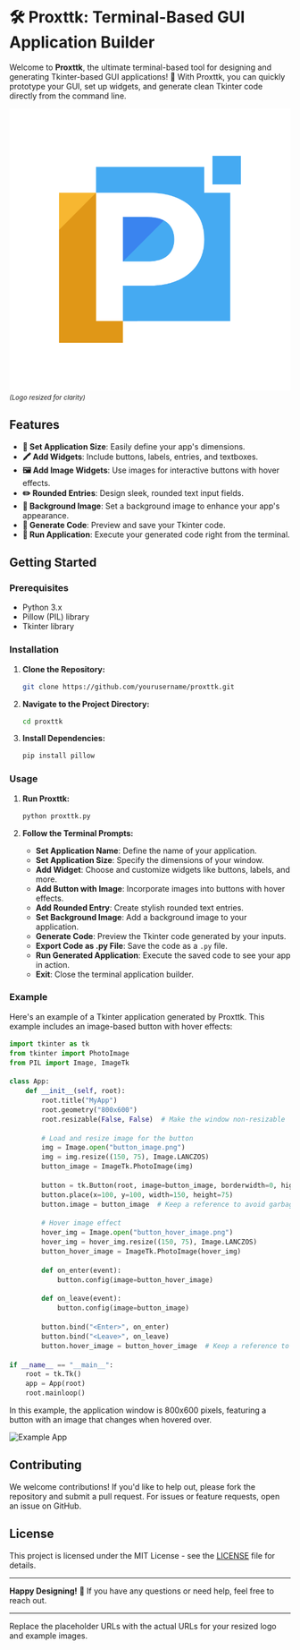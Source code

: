 # 🛠️ **Proxttk**: Terminal-Based GUI Application Builder

Welcome to **Proxttk**, the ultimate terminal-based tool for designing and generating Tkinter-based GUI applications! 🚀 With Proxttk, you can quickly prototype your GUI, set up widgets, and generate clean Tkinter code directly from the command line.

![Proxttk Logo](https://github.com/Proxlight/Proxttk/blob/main/Logo.png) <!-- Replace with your resized logo URL -->
<small><em>(Logo resized for clarity)</em></small>

## Features

- **📐 Set Application Size**: Easily define your app's dimensions.
- **🖍️ Add Widgets**: Include buttons, labels, entries, and textboxes.
- **🖼️ Add Image Widgets**: Use images for interactive buttons with hover effects.
- **✏️ Rounded Entries**: Design sleek, rounded text input fields.
- **🌆 Background Image**: Set a background image to enhance your app's appearance.
- **💾 Generate Code**: Preview and save your Tkinter code.
- **🚀 Run Application**: Execute your generated code right from the terminal.

## Getting Started

### Prerequisites

- Python 3.x
- Pillow (PIL) library
- Tkinter library

### Installation

1. **Clone the Repository:**

   ```sh
   git clone https://github.com/yourusername/proxttk.git
   ```

2. **Navigate to the Project Directory:**

   ```sh
   cd proxttk
   ```

3. **Install Dependencies:**

   ```sh
   pip install pillow
   ```

### Usage

1. **Run Proxttk:**

   ```sh
   python proxttk.py
   ```

2. **Follow the Terminal Prompts:**

   - **Set Application Name**: Define the name of your application.
   - **Set Application Size**: Specify the dimensions of your window.
   - **Add Widget**: Choose and customize widgets like buttons, labels, and more.
   - **Add Button with Image**: Incorporate images into buttons with hover effects.
   - **Add Rounded Entry**: Create stylish rounded text entries.
   - **Set Background Image**: Add a background image to your application.
   - **Generate Code**: Preview the Tkinter code generated by your inputs.
   - **Export Code as .py File**: Save the code as a `.py` file.
   - **Run Generated Application**: Execute the saved code to see your app in action.
   - **Exit**: Close the terminal application builder.

### Example

Here's an example of a Tkinter application generated by Proxttk. This example includes an image-based button with hover effects:

```python
import tkinter as tk
from tkinter import PhotoImage
from PIL import Image, ImageTk

class App:
    def __init__(self, root):
        root.title("MyApp")
        root.geometry("800x600")
        root.resizable(False, False)  # Make the window non-resizable

        # Load and resize image for the button
        img = Image.open("button_image.png")
        img = img.resize((150, 75), Image.LANCZOS)
        button_image = ImageTk.PhotoImage(img)

        button = tk.Button(root, image=button_image, borderwidth=0, highlightthickness=0, relief="flat")
        button.place(x=100, y=100, width=150, height=75)
        button.image = button_image  # Keep a reference to avoid garbage collection

        # Hover image effect
        hover_img = Image.open("button_hover_image.png")
        hover_img = hover_img.resize((150, 75), Image.LANCZOS)
        button_hover_image = ImageTk.PhotoImage(hover_img)

        def on_enter(event):
            button.config(image=button_hover_image)

        def on_leave(event):
            button.config(image=button_image)

        button.bind("<Enter>", on_enter)
        button.bind("<Leave>", on_leave)
        button.hover_image = button_hover_image  # Keep a reference to avoid garbage collection

if __name__ == "__main__":
    root = tk.Tk()
    app = App(root)
    root.mainloop()
```

In this example, the application window is 800x600 pixels, featuring a button with an image that changes when hovered over. 

![Example App](https://example.com/path/to/example_image.png) <!-- Replace with your example image URL -->

## Contributing

We welcome contributions! If you'd like to help out, please fork the repository and submit a pull request. For issues or feature requests, open an issue on GitHub.

## License

This project is licensed under the MIT License - see the [LICENSE](LICENSE) file for details.

---

**Happy Designing!** 🎨 If you have any questions or need help, feel free to reach out.

---

Replace the placeholder URLs with the actual URLs for your resized logo and example images.
